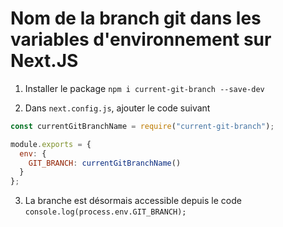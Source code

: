# Nom de la branch git dans les variables d'environnement sur Next.JS

1. Installer le package
`npm i current-git-branch --save-dev`

2. Dans `next.config.js`, ajouter le code suivant 
```Javascript
const currentGitBranchName = require("current-git-branch");

module.exports = {
  env: {
    GIT_BRANCH: currentGitBranchName()
  }
};
```

3. La branche est désormais accessible depuis le code
`console.log(process.env.GIT_BRANCH);`
